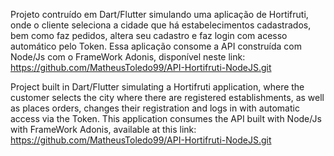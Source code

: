 Projeto contruído em Dart/Flutter simulando uma aplicação de Hortifruti, onde o cliente seleciona a cidade que há estabelecimentos cadastrados, bem como faz pedidos, altera seu cadastro e faz login com acesso automático pelo Token. Essa aplicação consome a API construída com Node/Js com o FrameWork Adonis, disponível neste link: https://github.com/MatheusToledo99/API-Hortifruti-NodeJS.git

Project built in Dart/Flutter simulating a Hortifruti application, where the customer selects the city where there are registered establishments, as well as places orders, changes their registration and logs in with automatic access via the Token. This application consumes the API built with Node/Js with FrameWork Adonis, available at this link: https://github.com/MatheusToledo99/API-Hortifruti-NodeJS.git
